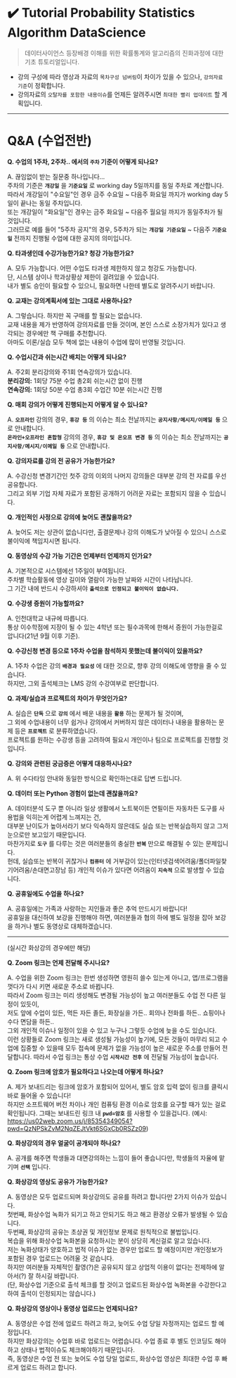 # ✔️ Tutorial Probability Statistics Algorithm DataScience

> 데이터사이언스 등장배경 이해를 위한 확률통계와 알고리즘의 진화과정에 대한 기초 튜토리얼입니다.
- 강의 구성에 따라 영상과 자료의 `목차구성 넘버링`이 차이가 있을 수 있으나, `강의자료 기준`이 정확합니다.
- 강의자료의 `오탈자를 포함한 내용이슈`를 언제든 알려주시면 `최대한 빨리 업데이트` 할 계획입니다.
  
---

# Q&A (수업전반)

**Q. 수업의 1주차, 2주차.. 에서의 **`주차`** 기준이 어떻게 되나요?**

A. 끊임없이 받는 질문중 하나입니다...    
주차의 기준은 **`개강일`** 을 **`기준요일`** 로 working day 5일까지를 동일 주차로 계산합니다.     
따라서 개강일이 "수요일"인 경우 금주 수요일 ~ 다음주 화요일 까지가 working day 5일이 끝나는 동일 주차입니다.     
또는 개강일이 "화요일"인 경우는 금주 화요일 ~ 다음주 월요일 까지가 동일주차가 될 것입니다.    
그러므로 예를 들어 "5주차 공지"의 경우, 5주차가 되는 **`개강일 기준요일`** ~ 다음주 **`기준요일`** 전까지 진행될 수업에 대한 공지의 의미입니다.    

**Q. 타과생인데 수강가능한가요? 청강 가능한가요?**

A. 모두 가능합니다. 어떤 수업도 타과생 제한하지 않고 청강도 가능합니다.    
단, 시스템 상이나 학과상황상 제한이 걸려있을 수 있습니다.    
내가 별도 승인이 필요할 수 있으니, 필요하면 나한테 별도로 알려주시기 바랍니다.       

**Q. 교재는 강의계획서에 있는 그대로 사용하나요?**

A. 그렇습니다. 하지만 꼭 구매를 할 필요는 없습니다.    
교재 내용을 제가 반영하여 강의자료를 만들 것이며, 본인 스스로 소장가치가 있다고 생각되는 경우에만 책 구매를 추천합니다.    
아마도 이론/실습 모두 책에 없는 내용이 수업에 많이 반영될 것입니다.    

**Q. 수업시간과 쉬는시간 배치는 어떻게 되나요?**

A. 주2회 분리강의와 주1회 연속강의가 있습니다.     
**분리강의:** 1회당 75분 수업 총2회 쉬는시간 없이 진행     
**연속강의:** 1회당 50분 수업 총3회 수업간 10분 쉬는시간 진행     

**Q. 매회 강의가 어떻게 진행되는지 어떻게 알 수 있나요?**

A. **`오프라인`** 강의의 경우, **`휴강 등`** 의 이슈는 최소 전날까지는 **`공지사항/메시지/이메일 등`** 으로 안내합니다.    
**`온라인+오프라인 혼합형`** 강의의 경우, **`휴강 및 온오프 변경 등`** 의 이슈는 최소 전날까지는 **`공지사항/메시지/이메일 등`** 으로 안내합니다.    

**Q. 강의자료를 강의 전 공유가 가능한가요?**

A. 수강신청 변경기간인 첫주 강의 이외의 나머지 강의들은 대부분 강의 전 자료를 우선 공유합니다.    
그리고 외부 기업 자체 자료가 포함된 공개하기 어려운 자료는 포함되지 않을 수 있습니다.    

**Q. 개인적인 사정으로 강의에 늦어도 괜찮을까요?**

A. 늦어도 저는 상관이 없습니다만, 출결문제나 강의 이해도가 낮아질 수 있으니 스스로 불이익에 책임지시면 됩니다.    

**Q. 동영상의 수강 가능 기간은 언제부터 언제까지 인가요?**

A. 기본적으로 시스템에선 1주일이 부여됩니다.    
주차별 학습활동에 영상 길이와 열람이 가능한 날짜와 시간이 나타납니다.    
그 기간 내에 반드시 수강하셔야 **`출석으로 인정되고 불이익이 없습니다.`**

**Q. 수강생 증원이 가능할까요?**

A. 인천대학교 내규에 따릅니다.    
통상 이수학점에 지장이 될 수 있는 4학년 또는 필수과목에 한해서 증원이 가능한걸로 압니다(21년 9월 이후 기준).    

**Q. 수강신청 변경 등으로 1주차 수업을 참석하지 못했는데 불이익이 있을까요?**

A. 1주차 수업은 강의 **`배경과 필요성`** 에 대한 것으로, 향후 강의 이해도에 영향을 줄 수 있습니다.    
하지만, 그외 출석체크는 LMS 강의 수강여부로 판단합니다.     

**Q. 과제/실습과 프로젝트의 차이가 무엇인가요?**

A. 실습은 **`단독`** 으로 **`강의`** 에서 배운 내용을 **`활용`** 하는 문제가 될 것이며,    
그 외에 수업내용이 너무 쉽거나 강의에서 커버하지 않은 데이터나 내용을 활용하는 문제 등은 **`프로젝트`** 로 분류하였습니다.    
프로젝트를 원하는 수강생 등을 고려하여 필요시 개인이나 팀으로 프로젝트를 진행할 것입니다.    

**Q. 강의와 관련된 궁금증은 어떻게 대응하시나요?**

A. 위 수다타임 안내와 동일한 방식으로 확인하는대로 답변 드립니다.    

**Q. 데이터 또는 Python 경험이 없는데 괜찮을까요?**

A. 데이터분석 도구 뿐 아니라 일상 생활에서 노트북이든 연필이든 자동차든 도구를 사용법을 익히는게 어렵게 느껴지는 건,    
대부분 난이도가 높아서라기 보다 익숙하지 않은데도 실습 또는 반복실습하지 않고 그저 눈으로만 보고있기 때문입니다.    
마찬가지로 **`도구`** 를 다루는 것은 여러분들의 충실한 **`반복`** 만으로 해결될 수 있는 문제입니다.    
헌데, 실습또는 반복이 귀찮거나 **`컴퓨터`** 에 거부감이 있는(인터넷검색어려움/폴더파일찾기어려움/손대면고장남 등) 개인적 이슈가 있다면 어려움이 **`지속적`** 으로 발생할 수 있습니다.    

**Q. 공휴일에도 수업을 하나요?**

A. 공휴일에는 가족과 사랑하는 지인들과 좋은 추억 만드시기 바랍니다!    
공휴일을 대신하여 보강을 진행해야 하면, 여러분들과 협의 하에 별도 일정을 잡아 보강을 하거나 별도 동영상로 대체하겠습니다.    

---

(실시간 화상강의 경우에만 해당)      

**Q. Zoom 링크는 언제 전달해 주시나요?**

A. 수업을 위한 Zoom 링크는 한번 생성하면 영원히 쓸수 있는게 아니고, 앱/프로그램을 껏다가 다시 키면 새로운 주소로 바뀝니다.    
따라서 Zoom 링크는 미리 생성해도 변경될 가능성이 높고 여러분들도 수업 전 다른 일정이 있듯이,    
저도 앞에 수업이 있든, 먹든 자든 졸든, 화장실을 가든.. 회의나 전화를 하든.. 쇼핑이나 수다 면담을 하든..    
그외 개인적 이슈나 일정이 있을 수 있고 누구나 그렇듯 수업에 늦을 수도 있습니다.    
이런 상황들로 Zoom 링크는 새로 생성될 가능성이 높기에,
모든 것들이 마무리 되고 수업에 집중할 수 있을때 모두 접속에 문제가 없을 가능성이 높은 새로운 주소를 만들어 전달합니다.
따라서 수업 링크는 통상 수업 **`시작시간 전후`** 에 전달될 가능성이 높습니다.

**Q. Zoom 링크에 암호가 필요하다고 나오는데 어떻게 하나요?**

A. 제가 보내드리는 링크에 암호가 포함되어 있어서, 별도 암호 입력 없이 링크를 클릭시 바로 들어올 수 있습니다!    
하지만 소프트웨어 버전 차이나 개인 컴퓨팅 환경 이슈로 암호를 요구할 때가 있는 걸로 확인됩니다. 그때는 보내드린 링크 내 **`pwd=암호`** 를 사용할 수 있을겁니다. 
(예시: https://us02web.zoom.us/j/85354349054?pwd=QzNPSkZvM2NqZEJtVkt6SGxCb0RSZz09)

**Q. 화상강의의 경우 얼굴이 공개되야 하나요?**

A. 공개를 해주면 학생들과 대면강의하는 느낌이 들어 좋습니다만, 학생들의 자율에 맡기며 **`선택`** 입니다.    

**Q. 화상강의 영상도 공유가 가능한가요?**

A. 동영상은 모두 업로드되며 화상강의도 공유를 하려고 합니다만 2가지 이슈가 있습니다.    
첫번째, 화상수업 녹화가 되기고 하고 안되기도 하고 해고 환경상 오류가 발생될 수 있습니다.    
두번째, 화상강의 공유는 초상권 및 개인정보 문제로 원칙적으로 불법입니다.    
복습을 위해 화상수업 녹화본을 요청하시는 분이 상당히 계신걸로 알고 있습니다.      
저는 녹화상태가 양호하고 법적 이슈가 없는 경우만 업로드 할 예정이지만 개인정보가 포함된 경우 업로드는 어려울 것 같습니다.      
하지만 여러분들 자체적인 촬영(?)은 공유되지 않고 상업적 이용이 없다는 전제하에 알아서(?) 잘 하시길 바랍니다.     
(단, 화상수업 기준으로 출석 체크를 할 것이고 업로드된 화상수업 녹화본을 수강한다고 하여 출석이 인정되지는 않습니다.)    

**Q. 화상강의 영상이나 동영상 업로드는 언제되나요?**

A. 동영상은 수업 전에 업로드 하려고 하고, 늦어도 수업 당일 자정까지는 업로드 할 예정입니다.    
하지만 화상강의는 수업후 바로 업로드는 어렵습니다. 수업 종료 후 별도 인코딩도 해야 하고 상태나 법적이슈도 체크해야하기 때문입니다.    
즉, 동영상은 수업 전 또는 늦어도 수업 당일 업로드, 화상수업 영상은 최대한 수업 후 빠르게 업로드 하려고 합니다.    
